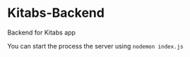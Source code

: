 # Kitabs-Backend
Backend for Kitabs app

You can start the process the server using 
`nodemon index.js`
